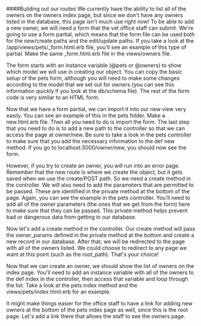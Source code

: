 ####Building out our routes
We currently have the ability to list all of the owners on the owners index page, but since we don't have any owners listed in the database, this page isn't much use right now! To be able to add a new owner, we will need a form that the vet office staff can submit. We're going to use a form partial, which means that the form file can be used both for the new/create paths and the edit/update paths. If you take a look at the /app/views/pets/\_form.html.erb file, you'll see an example of this type of partial. Make the same \_form.html.erb file in the views/owners file.

The form starts with an instance variable (@pets or @owners) to show which model we will use in creating our object. You can copy the basic setup of the pets form, although you will need to make some changes according to the model that we set out for owners (you can see this information quickly if you look at the db/schema file). The rest of the form code is very similar to an HTML form.

Now that we have a form partial, we can import it into our new view very easily. You can see an example of this in the pets folder. Make a new.html.erb file. Then all you need to do is import the form. The last step that you need to do is to add a new path to the controller so that we can access the page at owner/new. Be sure to take a look in the pets controller to make sure that you add the necessary information to the def new method. If you go to localhost:3000/owner/new, you should now see the form.

However, if you try to create an owner, you will run into an error page. Remember that the new route is where we create the object, but it gets saved when we use the create/POST path. So we need a create method in the controller. We will also need to add the parameters that are permitted to be passed. These are identified in the private method at the bottom of the page. Again, you can see the example in the pets controller. You'll need to add all of the owner parameters (the ones that we get from the form) here to make sure that they can be passed. This private method helps prevent bad or dangerous data from getting in our database.

Now let's add a create method in the controller. Our create method will pass the owner_params defined in the private method at the bottom and create a new record in our database. After that, we will be redirected to the page with all of the owners listed. We could choose to redirect to any page we want at this point (such as the root_path). That's your choice!

Now that we can create an owner, we should show the list of owners on the index page. You'll need to add an instance variable with all of the owners to the def index in the controller, then access that variable and loop through the list. Take a look at the pets index method and the views/pets/index.html.erb for an example.

It might make things easier for the office staff to have a link for adding new owners at the bottom of the pets index page as well, since this is the root page. Let's add a link there that allows the staff to see the owners page.
